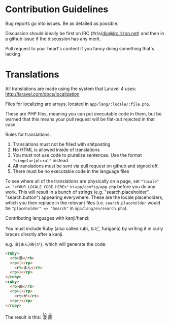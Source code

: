# Contribution Guidelines

Bug reports go into issues. Be as detailed as possible.

Discussion should ideally be first on IRC (#r/a/dio@irc.rizon.net) and then in a github issue if the discussion has any merit.

Pull request to your heart's content if you fancy doing something that's lacking.

# Translations

All translations are made using the system that Laravel 4 uses: http://laravel.com/docs/localization

Files for localizing are arrays, located in `app/lang/:locale/:file.php`.

These are PHP files, meaning you can put executable code in them, but be warned that this means your pull request will be flat-out rejected in that case.

Rules for translations:

1. Translations must not be filled with shitposting
2. No HTML is allowed inside of translations
3. You must not use code to pluralize sentences. Use the format `"singular|plural"` instead.
4. All translations must be sent via pull request on github and signed off.
5. There must be no executable code in the language files

To see where all of the translations are physically on a page, set `"locale" => "<YOUR_LOCALE_CODE_HERE>"` in `app/config/app.php` before you do any work. This will result in a bunch of strings (e.g. "search.placeholder", "search.button") appearing everywhere. These are the locale placeholders, which you then replace in the relevant files (i.e. `search.placeholder` would be `"placeholder" => "Search"` in `app/lang/en/search.php`).

Contributing languages with kanji/hanzi:

You must include Ruby (also called rubi, ルビ, furigana) by writing it in curly braces directly after a kanji.

e.g. `漫{まん}画{が}`, which will generate the code:

```html
<ruby>
  <rb>漫</rb>
  <rp>(</rp>
    <rt>まん</rt>
  <rp>)</rp>
</ruby>
<ruby>
  <rb>画</rb>
  <rp>(</rp>
    <rt>が</rt>
  <rp>)</rp>
</ruby>
```

The result is this: <ruby>
  <rb>漫</rb>
  <rp>(</rp>
    <rt>まん</rt>
  <rp>)</rp>
</ruby>
<ruby>
  <rb>画</rb>
  <rp>(</rp>
    <rt>が</rt>
  <rp>)</rp>
</ruby>
